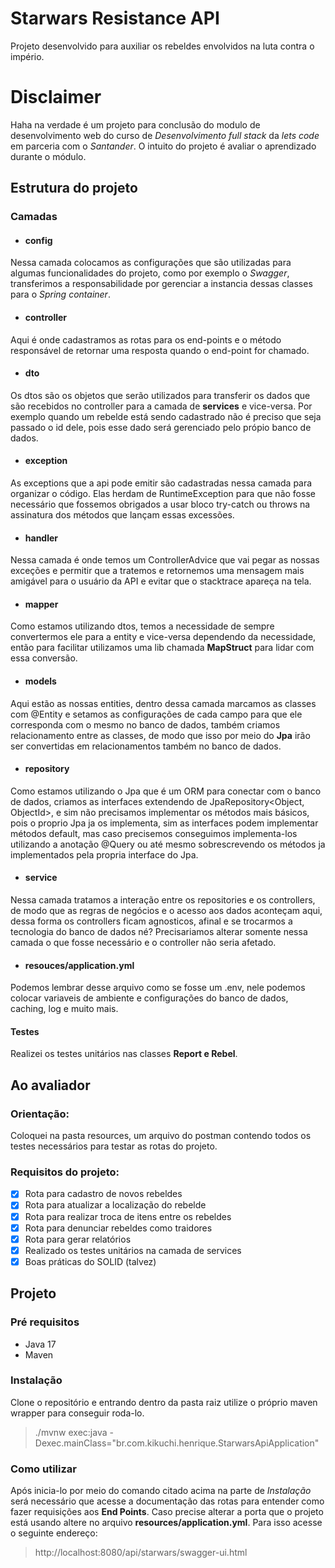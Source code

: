 # Starwars Resistance API
Projeto desenvolvido para auxiliar os rebeldes envolvidos na luta contra o império.

# Disclaimer
Haha na verdade é um projeto para conclusão do modulo de desenvolvimento web do curso de _Desenvolvimento full stack_ da _lets code_ em parceria com o _Santander_. O intuito do projeto é avaliar o aprendizado durante o módulo.

## Estrutura do projeto
### Camadas
* #### config
Nessa camada colocamos as configurações que são utilizadas para algumas funcionalidades do projeto, como por exemplo o *Swagger*, transferimos a responsabilidade por gerenciar a instancia dessas classes para o *Spring container*.
* #### controller
Aqui é onde cadastramos as rotas para os end-points e o método responsável de retornar uma resposta quando o end-point for chamado.
* #### dto
Os dtos são os objetos que serão utilizados para transferir os dados que são recebidos no controller para a camada de **services** e vice-versa. Por exemplo quando um rebelde está sendo cadastrado não é preciso que seja passado o id dele, pois esse dado será gerenciado pelo própio banco de dados.
* #### exception
As exceptions que a api pode emitir são cadastradas nessa camada para organizar o código. Elas herdam de RuntimeException para que não fosse necessário que fossemos obrigados a usar bloco try-catch ou throws na assinatura dos métodos que lançam essas excessões.
* #### handler
Nessa camada é onde temos um ControllerAdvice que vai pegar as nossas exceções e permitir que a tratemos e retornemos uma mensagem mais amigável para o usuário da API e evitar que o stacktrace apareça na tela.
* #### mapper
Como estamos utilizando dtos, temos a necessidade de sempre convertermos ele para a entity e vice-versa dependendo da necessidade, então para facilitar utilizamos uma lib chamada **MapStruct** para lidar com essa conversão.
* #### models
Aqui estão as nossas entities, dentro dessa camada marcamos as classes com @Entity e setamos as configurações de cada campo para que ele corresponda com o mesmo no banco de dados, também criamos relacionamento entre as classes, de modo que isso por meio do **Jpa** irão ser convertidas em relacionamentos também no banco de dados.
* #### repository
Como estamos utilizando o Jpa que é um ORM para conectar com o banco de dados, criamos as interfaces extendendo de JpaRepository<Object, ObjectId>, e sim não precisamos implementar os métodos mais básicos, pois o proprio Jpa ja os implementa, sim as interfaces podem implementar métodos default, mas caso precisemos conseguimos implementa-los utilizando a anotação @Query ou até mesmo sobrescrevendo os métodos ja implementados pela propria interface do Jpa.
* #### service
Nessa camada tratamos a interação entre os repositories e os controllers, de modo que as regras de negócios e o acesso aos dados aconteçam aqui, dessa forma os controllers ficam agnosticos, afinal e se trocarmos a tecnologia do banco de dados né? Precisariamos alterar somente nessa camada o que fosse necessário e o controller não seria afetado.
* #### resouces/application.yml
Podemos lembrar desse arquivo como se fosse um .env, nele podemos colocar variaveis de ambiente e configurações do banco de dados, caching, log e muito mais.
#### Testes
Realizei os testes unitários nas classes **Report e Rebel**.

## Ao avaliador
### Orientação:
Coloquei na pasta resources, um arquivo do postman contendo todos os testes necessários para testar as rotas do projeto.
### Requisitos do projeto:
- [x] Rota para cadastro de novos rebeldes
- [x] Rota para atualizar a localização do rebelde
- [x] Rota para realizar troca de itens entre os rebeldes
- [x] Rota para denunciar rebeldes como traidores
- [x] Rota para gerar relatórios
- [x] Realizado os testes unitários na camada de services
- [x] Boas práticas do SOLID (talvez)

## Projeto
### Pré requisitos
- Java 17
- Maven

### Instalação
Clone o repositório e entrando dentro da pasta raiz utilize o próprio maven wrapper para conseguir roda-lo.
>./mvnw exec:java -Dexec.mainClass="br.com.kikuchi.henrique.StarwarsApiApplication"

### Como utilizar
Após inicia-lo por meio do comando citado acima na parte de *Instalação* será necessário que acesse a documentação das rotas para entender como fazer requisições aos **End Points**. Caso precise alterar a porta que o projeto está usando altere no arquivo **resources/application.yml**. Para isso acesse o seguinte endereço:
> http://localhost:8080/api/starwars/swagger-ui.html
